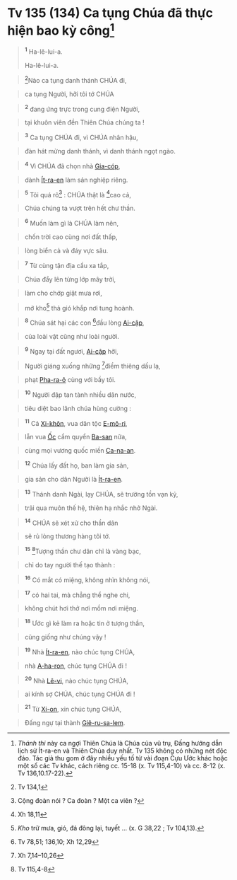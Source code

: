 # Tv 135 (134) Ca tụng Chúa đã thực hiện bao kỳ công[^1-c666fffb-3ac2-4e3a-a7ad-91d5a14f1fa0]

> <sup><b>1</b></sup> Ha-lê-lui-a.
> 
> Ha-lê-lui-a.
>


> [^1@-c666fffb-3ac2-4e3a-a7ad-91d5a14f1fa0]Nào ca tụng danh thánh CHÚA đi,
>


> ca tụng Người, hỡi tôi tớ CHÚA
>


> <sup><b>2</b></sup> đang ứng trực trong cung điện Người,
>


> tại khuôn viên đền Thiên Chúa chúng ta !
>


> <sup><b>3</b></sup> Ca tụng CHÚA đi, vì CHÚA nhân hậu,
>


> đàn hát mừng danh thánh, vì danh thánh ngọt ngào.
>


> <sup><b>4</b></sup> Vì CHÚA đã chọn nhà [Gia-cóp](),
>


> dành [Ít-ra-en]() làm sản nghiệp riêng.
>


> <sup><b>5</b></sup> Tôi quá rõ[^2-c666fffb-3ac2-4e3a-a7ad-91d5a14f1fa0] : CHÚA thật là [^2@-c666fffb-3ac2-4e3a-a7ad-91d5a14f1fa0]cao cả,
>


> Chúa chúng ta vượt trên hết chư thần.
>


> <sup><b>6</b></sup> Muốn làm gì là CHÚA làm nên,
>


> chốn trời cao cùng nơi đất thấp,
>


> lòng biển cả và đáy vực sâu.
>


> <sup><b>7</b></sup> Từ cùng tận địa cầu xa tắp,
>


> Chúa đẩy lên từng lớp mây trời,
>


> làm cho chớp giật mưa rơi,
>


> mở kho[^3-c666fffb-3ac2-4e3a-a7ad-91d5a14f1fa0] thả gió khắp nơi tung hoành.
>


> <sup><b>8</b></sup> Chúa sát hại các con [^3@-c666fffb-3ac2-4e3a-a7ad-91d5a14f1fa0]đầu lòng [Ai-cập](),
>


> của loài vật cũng như loài người.
>


> <sup><b>9</b></sup> Ngay tại đất ngươi, [Ai-cập]() hỡi,
>


> Người giáng xuống những [^4@-c666fffb-3ac2-4e3a-a7ad-91d5a14f1fa0]điềm thiêng dấu lạ,
>


> phạt [Pha-ra-ô]() cùng với bầy tôi.
>


> <sup><b>10</b></sup> Người đập tan tành nhiều dân nước,
>


> tiêu diệt bao lãnh chúa hùng cường :
>


> <sup><b>11</b></sup> Cả [Xi-khôn](), vua dân tộc [E-mô-ri](),
>


> lẫn vua [Ốc]() cầm quyền [Ba-san]() nữa,
>


> cùng mọi vương quốc miền [Ca-na-an]().
>


> <sup><b>12</b></sup> Chúa lấy đất họ, ban làm gia sản,
>


> gia sản cho dân Người là [Ít-ra-en]().
>


> <sup><b>13</b></sup> Thánh danh Ngài, lạy CHÚA, sẽ trường tồn vạn kỷ,
>


> trải qua muôn thế hệ, thiên hạ nhắc nhở Ngài.
>


> <sup><b>14</b></sup> CHÚA sẽ xét xử cho thần dân
>


> sẽ rủ lòng thương hàng tôi tớ.
>


> <sup><b>15</b></sup> [^5@-c666fffb-3ac2-4e3a-a7ad-91d5a14f1fa0]Tượng thần chư dân chỉ là vàng bạc,
>


> chỉ do tay người thế tạo thành :
>


> <sup><b>16</b></sup> Có mắt có miệng, không nhìn không nói,
>


> <sup><b>17</b></sup> có hai tai, mà chẳng thể nghe chi,
>


> không chút hơi thở nơi mồm nơi miệng.
>


> <sup><b>18</b></sup> Ước gì kẻ làm ra hoặc tin ở tượng thần,
>


> cũng giống như chúng vậy !
>


> <sup><b>19</b></sup> Nhà [Ít-ra-en](), nào chúc tụng CHÚA,
>


> nhà [A-ha-ron](), chúc tụng CHÚA đi !
>


> <sup><b>20</b></sup> Nhà [Lê-vi](), nào chúc tụng CHÚA,
>


> ai kính sợ CHÚA, chúc tụng CHÚA đi !
>


> <sup><b>21</b></sup> Từ [Xi-on](), xin chúc tụng CHÚA,
>


> Đấng ngự tại thành [Giê-ru-sa-lem]().
>

[^1-c666fffb-3ac2-4e3a-a7ad-91d5a14f1fa0]: *Thánh thi* này ca ngợi Thiên Chúa là Chúa của vũ trụ, Đấng hướng dẫn lịch sử Ít-ra-en và Thiên Chúa duy nhất. Tv 135 không có những nét độc đáo. Tác giả thu gom ở đây nhiều yếu tố từ vài đoạn Cựu Ước khác hoặc một số các Tv khác, cách riêng cc. 15-18 (x. Tv 115,4-10) và cc. 8-12 (x. Tv 136,10.17-22).
[^2-c666fffb-3ac2-4e3a-a7ad-91d5a14f1fa0]: Cộng đoàn nói ? Ca đoàn ? Một ca viên ?
[^3-c666fffb-3ac2-4e3a-a7ad-91d5a14f1fa0]: *Kho* trữ mưa, gió, đá đông lại, tuyết ... (x. G 38,22 ; Tv 104,13).
[^1@-c666fffb-3ac2-4e3a-a7ad-91d5a14f1fa0]: Tv 134,1
[^2@-c666fffb-3ac2-4e3a-a7ad-91d5a14f1fa0]: Xh 18,11
[^3@-c666fffb-3ac2-4e3a-a7ad-91d5a14f1fa0]: Tv 78,51; 136,10; Xh 12,29
[^4@-c666fffb-3ac2-4e3a-a7ad-91d5a14f1fa0]: Xh 7,14–10,26
[^5@-c666fffb-3ac2-4e3a-a7ad-91d5a14f1fa0]: Tv 115,4-8
